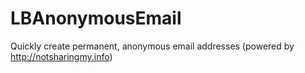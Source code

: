 LBAnonymousEmail
================

Quickly create permanent, anonymous email addresses (powered by http://notsharingmy.info) 
